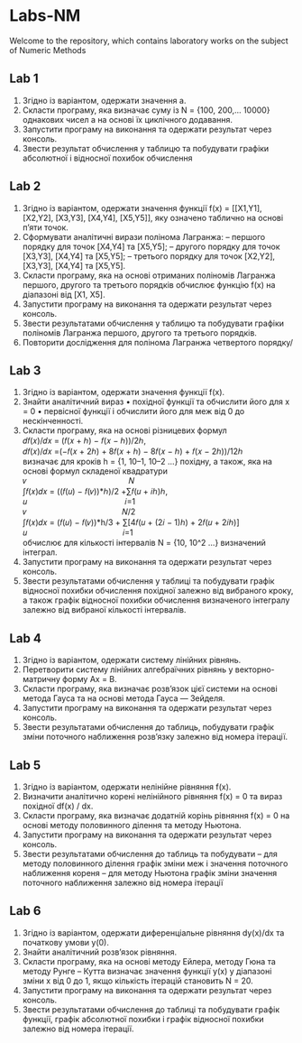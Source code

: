 # Labs-NM
Welcome to the repository, which contains laboratory works on the subject of Numeric Methods
## Lab 1
 1. Згідно із варіантом, одержати значення a.
 2. Скласти програму, яка визначає суму із N = {100, 200,… 10000} однакових чисел a на основі їх циклічного додавання.
 3. Запустити програму на виконання та одержати результат через консоль.
 4. Звести результат обчислення у таблицю та побудувати графіки абсолютної і відносної похибок обчислення
## Lab 2
 1. Згідно із варіантом, одержати значення функції f(x) = [[X1,Y1], [X2,Y2], [X3,Y3], [X4,Y4], [X5,Y5]], яку означено таблично на основі п’яти точок.
 2. Сформувати аналітичні вирази полінома Лагранжа:
  – першого порядку для точок [X4,Y4] та [X5,Y5];
  – другого порядку для точок [X3,Y3], [X4,Y4] та [X5,Y5];
  – третього порядку для точок [X2,Y2], [X3,Y3], [X4,Y4] та [X5,Y5].
 3. Скласти програму, яка на основі отриманих поліномів Лагранжа першого, другого та третього порядків обчислює функцію f(x) на діапазоні від [X1, X5].
 4. Запустити програму на виконання та одержати результат через консоль.
 5. Звести результатами обчислення у таблицю та побудувати графіки поліномів Лагранжа першого, другого та третього порядків.
 6. Повторити дослідження для полінома Лагранжа четвертого порядку/
## Lab 3
 1. Згідно із варіантом, одержати значення функції f(x).
 2. Знайти аналітичний вираз
  • похідної функції та обчислити його для x = 0
  • первісної функції і обчислити його для меж від 0 до нескінченності.
 3. Скласти програму, яка на основі різницевих формул <br />
𝑑𝑓(𝑥)/𝑑𝑥 = (𝑓(𝑥 + ℎ) − 𝑓(𝑥 − ℎ))/2ℎ,<br />
𝑑𝑓(𝑥)/𝑑𝑥 =(−𝑓(𝑥 + 2ℎ) + 8𝑓(𝑥 + ℎ) − 8𝑓(𝑥 − ℎ) + 𝑓(𝑥 − 2ℎ))/12ℎ<br />
визначає для кроків h = {1, 10–1, 10–2 …} похідну, а також, яка на основі формул складеної квадратури<br />
𝑣&nbsp;&nbsp;&nbsp;&nbsp;&nbsp;&nbsp;&nbsp;&nbsp;&nbsp;&nbsp;&nbsp;&nbsp;&nbsp;&nbsp;&nbsp;&nbsp;&nbsp;&nbsp;&nbsp;&nbsp;&nbsp;&nbsp;&nbsp;&nbsp;&nbsp;&nbsp;&nbsp;&nbsp;&nbsp;&nbsp;&nbsp;&nbsp;&nbsp;&nbsp;&nbsp;&nbsp;&nbsp;&nbsp;&nbsp;&nbsp;&nbsp;&nbsp;&nbsp;&nbsp;&nbsp;&nbsp;𝑁<br />
∫𝑓(𝑥)𝑑𝑥 = ((𝑓(𝑢) − 𝑓(𝑣))*ℎ)/2 +∑𝑓(𝑢 + 𝑖ℎ)ℎ,<br />
𝑢&nbsp;&nbsp;&nbsp;&nbsp;&nbsp;&nbsp;&nbsp;&nbsp;&nbsp;&nbsp;&nbsp;&nbsp;&nbsp;&nbsp;&nbsp;&nbsp;&nbsp;&nbsp;&nbsp;&nbsp;&nbsp;&nbsp;&nbsp;&nbsp;&nbsp;&nbsp;&nbsp;&nbsp;&nbsp;&nbsp;&nbsp;&nbsp;&nbsp;&nbsp;&nbsp;&nbsp;&nbsp;&nbsp;&nbsp;&nbsp;&nbsp;&nbsp;&nbsp;&nbsp;𝑖=1<br />
𝑣&nbsp;&nbsp;&nbsp;&nbsp;&nbsp;&nbsp;&nbsp;&nbsp;&nbsp;&nbsp;&nbsp;&nbsp;&nbsp;&nbsp;&nbsp;&nbsp;&nbsp;&nbsp;&nbsp;&nbsp;&nbsp;&nbsp;&nbsp;&nbsp;&nbsp;&nbsp;&nbsp;&nbsp;&nbsp;&nbsp;&nbsp;&nbsp;&nbsp;&nbsp;&nbsp;&nbsp;&nbsp;&nbsp;&nbsp;&nbsp;&nbsp;&nbsp;&nbsp;𝑁/2<br />
∫𝑓(𝑥)𝑑𝑥 = (𝑓(𝑢) − 𝑓(𝑣))*h/3 + ∑[4𝑓(𝑢 + (2𝑖 − 1)ℎ) + 2𝑓(𝑢 + 2𝑖ℎ)]<br />
𝑢&nbsp;&nbsp;&nbsp;&nbsp;&nbsp;&nbsp;&nbsp;&nbsp;&nbsp;&nbsp;&nbsp;&nbsp;&nbsp;&nbsp;&nbsp;&nbsp;&nbsp;&nbsp;&nbsp;&nbsp;&nbsp;&nbsp;&nbsp;&nbsp;&nbsp;&nbsp;&nbsp;&nbsp;&nbsp;&nbsp;&nbsp;&nbsp;&nbsp;&nbsp;&nbsp;&nbsp;&nbsp;&nbsp;&nbsp;&nbsp;&nbsp;&nbsp;&nbsp;𝑖=1<br />
обчислює для кількості інтервалів N = {10, 10^2 …} визначений інтеграл.
 5. Запустити програму на виконання та одержати результат через консоль.
 6. Звести результатами обчислення у таблиці та побудувати графік відносної похибки обчислення похідної залежно від вибраного кроку, а також графік відносної похибки обчислення визначеного інтегралу залежно від вибраної кількості інтервалів.
## Lab 4
 1. Згідно із варіантом, одержати систему лінійних рівнянь.
 2. Перетворити систему лінійних алгебраїчних рівнянь у векторно-матричну форму Ax = B.
 3. Скласти програму, яка визначає розв’язок цієї системи на основі метода Гауса та на основі метода Гауса — Зейделя.
 4. Запустити програму на виконання та одержати результат через консоль.
 5. Звести результатами обчислення до таблиць, побудувати графік зміни поточного наближення розв’язку залежно від номера ітерації.
## Lab 5
 1. Згідно із варіантом, одержати нелінійне рівняння f(x).
 2. Визначити аналітично корені нелінійного рівняння f(x) = 0 та вираз похідної df(x) / dx.
 3. Скласти програму, яка визначає додатній корінь рівняння f(x) = 0 на основі методу половинного ділення та методу Ньютона.
 4. Запустити програму на виконання та одержати результат через консоль.
 5. Звести результатами обчислення до таблиць та побудувати
  – для методу половинного ділення графік зміни меж і значення поточного наближення кореня
  – для методу Ньютона графік зміни значення поточного наближення залежно від номера ітерації
## Lab 6
 1. Згідно із варіантом, одержати диференціальне рівняння dy(x)/dx та початкову умови 
y(0).
 2. Знайти аналітичний розв’язок рівняння.
 3. Скласти програму, яка на основі методу Ейлера, методу Гюна та методу Рунге – Кутта визначає значення функції y(x) у діапазоні зміни x від 0 до 1, якщо кількість ітерацій становить N = 20.
 4. Запустити програму на виконання та одержати результат через консоль.
 5. Звести результатами обчислення до таблиці та побудувати графік функції, графік абсолютної похибки і графік відносної похибки залежно від номера ітерації.
